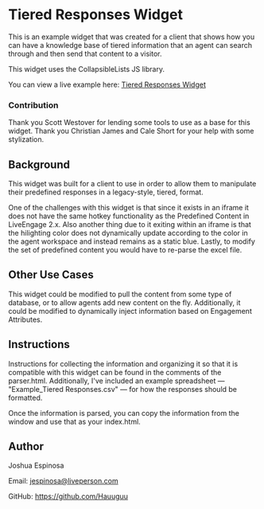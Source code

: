 # Tiered Responses Widget
This is an example widget that was created for a client that shows how you can have a knowledge base of tiered information that an agent can search through and then send that content to a visitor.

This widget uses the CollapsibleLists JS library.

You can view a live example here: [Tiered Responses Widget](https://tiered-responses-widget.herokuapp.com/index.html)

### Contribution
Thank you Scott Westover for lending some tools to use as a base for this widget. Thank you Christian James and Cale Short for your help with some stylization.

## Background
This widget was built for a client to use in order to allow them to manipulate their predefined responses in a legacy-style, tiered, format.

One of the challenges with this widget is that since it exists in an iframe it does not have the same hotkey functionality as the Predefined Content in LiveEngage 2.x. Also another thing due to it exiting within an iframe is that the hilighting color does not dynamically update according to the color in the agent workspace and instead remains as a static blue. Lastly, to modify the set of predefined content you would have to re-parse the excel file.

## Other Use Cases
This widget could be modified to pull the content from some type of database, or to allow agents add new content on the fly. Additionally, it could be modified to dynamically inject information based on Engagement Attributes.

## Instructions
Instructions for collecting the information and organizing it so that it is compatible with this widget can be found in the comments of the parser.html. Additionally, I've included an example spreadsheet — "Example_Tiered Responses.csv" — for how the responses should be formatted.

Once the information is parsed, you can copy the information from the window and use that as your index.html.

## Author
Joshua Espinosa

Email: jespinosa@liveperson.com

GitHub: https://github.com/Hauuguu